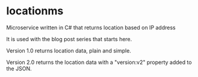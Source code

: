 # locationms
Microservice written in C# that returns location based on IP address

It is used with the blog post series that starts here.

Version 1.0 returns location data, plain and simple.

Version 2.0 returns the location data with a "version:v2" property added to the JSON.